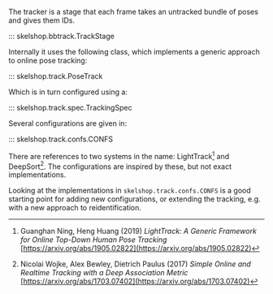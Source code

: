 The tracker is a stage that each frame takes an untracked bundle of poses and
gives them IDs. 

::: skelshop.bbtrack.TrackStage

Internally it uses the following class, which implements a generic approach to
online pose tracking:

::: skelshop.track.PoseTrack

Which is in turn configured using a:

::: skelshop.track.spec.TrackingSpec

Several configurations are given in:

::: skelshop.track.confs.CONFS

There are references to two systems in the name: LightTrack[^1] and
DeepSort[^2]. The configurations are inspired by these, but not exact
implementations.

Looking at the implementations in `skelshop.track.confs.CONFS` is a good
starting point for adding new configurations, or extending the tracking, e.g.
with a new approach to reidentification.

[^1]: Guanghan Ning, Heng Huang (2019) *LightTrack: A Generic Framework for Online Top-Down Human Pose Tracking* [https://arxiv.org/abs/1905.02822](https://arxiv.org/abs/1905.02822)

[^2]: Nicolai Wojke, Alex Bewley, Dietrich Paulus (2017) *Simple Online and Realtime Tracking with a Deep Association Metric* [https://arxiv.org/abs/1703.07402](https://arxiv.org/abs/1703.07402)
